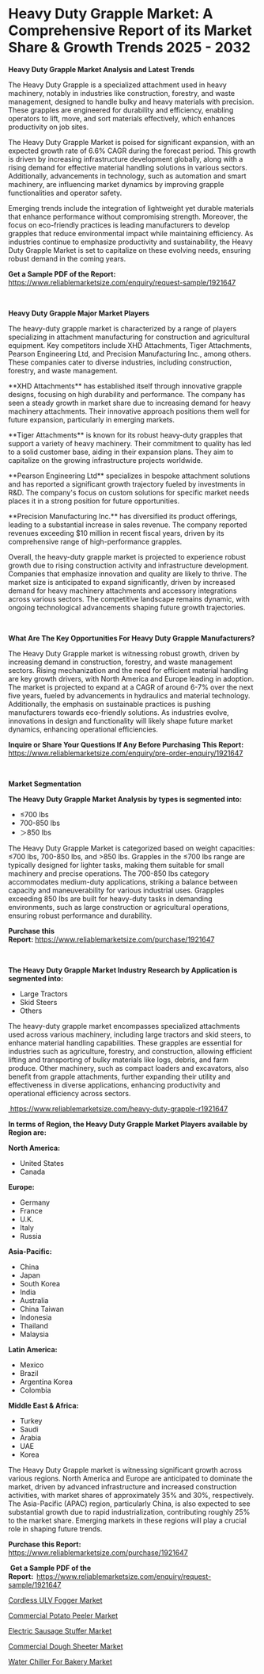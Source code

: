 <p><h1>Heavy Duty Grapple Market: A Comprehensive Report of its Market Share & Growth Trends 2025 - 2032</h1></p><p><strong>Heavy Duty Grapple Market Analysis and Latest Trends</strong></p>
<p><p>The Heavy Duty Grapple is a specialized attachment used in heavy machinery, notably in industries like construction, forestry, and waste management, designed to handle bulky and heavy materials with precision. These grapples are engineered for durability and efficiency, enabling operators to lift, move, and sort materials effectively, which enhances productivity on job sites.</p><p>The Heavy Duty Grapple Market is poised for significant expansion, with an expected growth rate of 6.6% CAGR during the forecast period. This growth is driven by increasing infrastructure development globally, along with a rising demand for effective material handling solutions in various sectors. Additionally, advancements in technology, such as automation and smart machinery, are influencing market dynamics by improving grapple functionalities and operator safety.</p><p>Emerging trends include the integration of lightweight yet durable materials that enhance performance without compromising strength. Moreover, the focus on eco-friendly practices is leading manufacturers to develop grapples that reduce environmental impact while maintaining efficiency. As industries continue to emphasize productivity and sustainability, the Heavy Duty Grapple Market is set to capitalize on these evolving needs, ensuring robust demand in the coming years.</p></p>
<p><strong>Get a Sample PDF of the Report:&nbsp;</strong> <a href="https://www.reliablemarketsize.com/enquiry/request-sample/1921647?utm_campaign=2005&utm_medium=2&utm_source=Github&utm_content=ia&utm_term=10042025&utm_id=heavy-duty-grapple">https://www.reliablemarketsize.com/enquiry/request-sample/1921647</a></p>
<p>&nbsp;</p>
<p><strong>Heavy Duty Grapple Major Market Players</strong></p>
<p><p>The heavy-duty grapple market is characterized by a range of players specializing in attachment manufacturing for construction and agricultural equipment. Key competitors include XHD Attachments, Tiger Attachments, Pearson Engineering Ltd, and Precision Manufacturing Inc., among others. These companies cater to diverse industries, including construction, forestry, and waste management.</p><p>**XHD Attachments** has established itself through innovative grapple designs, focusing on high durability and performance. The company has seen a steady growth in market share due to increasing demand for heavy machinery attachments. Their innovative approach positions them well for future expansion, particularly in emerging markets.</p><p>**Tiger Attachments** is known for its robust heavy-duty grapples that support a variety of heavy machinery. Their commitment to quality has led to a solid customer base, aiding in their expansion plans. They aim to capitalize on the growing infrastructure projects worldwide.</p><p>**Pearson Engineering Ltd** specializes in bespoke attachment solutions and has reported a significant growth trajectory fueled by investments in R&D. The company's focus on custom solutions for specific market needs places it in a strong position for future opportunities.</p><p>**Precision Manufacturing Inc.** has diversified its product offerings, leading to a substantial increase in sales revenue. The company reported revenues exceeding $10 million in recent fiscal years, driven by its comprehensive range of high-performance grapples.</p><p>Overall, the heavy-duty grapple market is projected to experience robust growth due to rising construction activity and infrastructure development. Companies that emphasize innovation and quality are likely to thrive. The market size is anticipated to expand significantly, driven by increased demand for heavy machinery attachments and accessory integrations across various sectors. The competitive landscape remains dynamic, with ongoing technological advancements shaping future growth trajectories.</p></p>
<p>&nbsp;</p>
<p><strong>What Are The Key Opportunities For Heavy Duty Grapple Manufacturers?</strong></p>
<p><p>The Heavy Duty Grapple market is witnessing robust growth, driven by increasing demand in construction, forestry, and waste management sectors. Rising mechanization and the need for efficient material handling are key growth drivers, with North America and Europe leading in adoption. The market is projected to expand at a CAGR of around 6-7% over the next five years, fueled by advancements in hydraulics and material technology. Additionally, the emphasis on sustainable practices is pushing manufacturers towards eco-friendly solutions. As industries evolve, innovations in design and functionality will likely shape future market dynamics, enhancing operational efficiencies.</p></p>
<p><strong>Inquire or Share Your Questions If Any Before Purchasing This Report:</strong> <a href="https://www.reliablemarketsize.com/enquiry/pre-order-enquiry/1921647?utm_campaign=2005&utm_medium=2&utm_source=Github&utm_content=ia&utm_term=10042025&utm_id=heavy-duty-grapple">https://www.reliablemarketsize.com/enquiry/pre-order-enquiry/1921647</a></p>
<p>&nbsp;</p>
<p><strong>Market Segmentation</strong></p>
<p><strong>The Heavy Duty Grapple Market Analysis by types is segmented into:</strong></p>
<p><ul><li>≤700 lbs</li><li>700-850 lbs</li><li>＞850 lbs</li></ul></p>
<p><p>The Heavy Duty Grapple Market is categorized based on weight capacities: ≤700 lbs, 700-850 lbs, and >850 lbs. Grapples in the ≤700 lbs range are typically designed for lighter tasks, making them suitable for small machinery and precise operations. The 700-850 lbs category accommodates medium-duty applications, striking a balance between capacity and maneuverability for various industrial uses. Grapples exceeding 850 lbs are built for heavy-duty tasks in demanding environments, such as large construction or agricultural operations, ensuring robust performance and durability.</p></p>
<p><strong>Purchase this Report:&nbsp;</strong><a href="https://www.reliablemarketsize.com/purchase/1921647?utm_campaign=2005&utm_medium=2&utm_source=Github&utm_content=ia&utm_term=10042025&utm_id=heavy-duty-grapple">https://www.reliablemarketsize.com/purchase/1921647</a></p>
<p>&nbsp;</p>
<p><strong>The Heavy Duty Grapple Market Industry Research by Application is segmented into:</strong></p>
<p><ul><li>Large Tractors</li><li>Skid Steers</li><li>Others</li></ul></p>
<p><p>The heavy-duty grapple market encompasses specialized attachments used across various machinery, including large tractors and skid steers, to enhance material handling capabilities. These grapples are essential for industries such as agriculture, forestry, and construction, allowing efficient lifting and transporting of bulky materials like logs, debris, and farm produce. Other machinery, such as compact loaders and excavators, also benefit from grapple attachments, further expanding their utility and effectiveness in diverse applications, enhancing productivity and operational efficiency across sectors.</p></p>
<p><a href="https://www.reliablemarketsize.com/heavy-duty-grapple-r1921647?utm_campaign=2005&utm_medium=2&utm_source=Github&utm_content=ia&utm_term=10042025&utm_id=heavy-duty-grapple">&nbsp;https://www.reliablemarketsize.com/heavy-duty-grapple-r1921647</a></p>
<p><strong>In terms of Region, the Heavy Duty Grapple Market Players available by Region are:</strong></p>
<p>
    <p> <strong> North America: </strong>
        <ul>
            <li>United States</li>
            <li>Canada</li>
        </ul>
        </p> 
    <p> <strong> Europe: </strong>
        <ul>
            <li>Germany</li>
            <li>France</li>
            <li>U.K.</li>
            <li>Italy</li>
            <li>Russia</li>
        </ul>
        </p> 
    <p> <strong> Asia-Pacific: </strong>
        <ul>
            <li>China</li>
            <li>Japan</li>
            <li>South Korea</li>
            <li>India</li>
            <li>Australia</li>
            <li>China Taiwan</li>
            <li>Indonesia</li>
            <li>Thailand</li>
            <li>Malaysia</li>
        </ul>
        </p> 
    <p> <strong> Latin America: </strong>
        <ul>
            <li>Mexico</li>
            <li>Brazil</li>
            <li>Argentina Korea</li>
            <li>Colombia</li>
        </ul>
        </p> 
    <p> <strong> Middle East & Africa: </strong>
        <ul>
            <li>Turkey</li>
            <li>Saudi</li>
            <li>Arabia</li>
            <li>UAE</li>
            <li>Korea</li>
        </ul>
    </p>
    </p>
<p><p>The Heavy Duty Grapple market is witnessing significant growth across various regions. North America and Europe are anticipated to dominate the market, driven by advanced infrastructure and increased construction activities, with market shares of approximately 35% and 30%, respectively. The Asia-Pacific (APAC) region, particularly China, is also expected to see substantial growth due to rapid industrialization, contributing roughly 25% to the market share. Emerging markets in these regions will play a crucial role in shaping future trends.</p></p>
<p><strong>Purchase this Report: </strong><a href="https://www.reliablemarketsize.com/purchase/1921647?utm_campaign=2005&utm_medium=2&utm_source=Github&utm_content=ia&utm_term=10042025&utm_id=heavy-duty-grapple">https://www.reliablemarketsize.com/purchase/1921647</a></p>
<p>&nbsp;<strong>Get a Sample PDF of the Report:&nbsp;&nbsp;</strong><a href="https://www.reliablemarketsize.com/enquiry/request-sample/1921647?utm_campaign=2005&utm_medium=2&utm_source=Github&utm_content=ia&utm_term=10042025&utm_id=heavy-duty-grapple">https://www.reliablemarketsize.com/enquiry/request-sample/1921647</a></p>
<p><strong></strong></p>
<p><p><a href="https://github.com/palenjeppecd/Market-Research-Report-List-1/blob/main/cordless-ulv-fogger-market.md?utm_campaign=2005&utm_medium=2&utm_source=Github&utm_content=ia&utm_term=10042025&utm_id=heavy-duty-grapple">Cordless ULV Fogger Market</a></p><p><a href="https://github.com/hadshpinay/Market-Research-Report-List-1/blob/main/commercial-potato-peeler-market.md?utm_campaign=2005&utm_medium=2&utm_source=Github&utm_content=ia&utm_term=10042025&utm_id=heavy-duty-grapple">Commercial Potato Peeler Market</a></p><p><a href="https://github.com/danzopachllq/Market-Research-Report-List-1/blob/main/electric-sausage-stuffer-market.md?utm_campaign=2005&utm_medium=2&utm_source=Github&utm_content=ia&utm_term=10042025&utm_id=heavy-duty-grapple">Electric Sausage Stuffer Market</a></p><p><a href="https://github.com/fendtdjunawo/Market-Research-Report-List-1/blob/main/commercial-dough-sheeter-market.md?utm_campaign=2005&utm_medium=2&utm_source=Github&utm_content=ia&utm_term=10042025&utm_id=heavy-duty-grapple">Commercial Dough Sheeter Market</a></p><p><a href="https://github.com/catlowdarcys/Market-Research-Report-List-1/blob/main/water-chiller-for-bakery-market.md?utm_campaign=2005&utm_medium=2&utm_source=Github&utm_content=ia&utm_term=10042025&utm_id=heavy-duty-grapple">Water Chiller For Bakery Market</a></p></p>